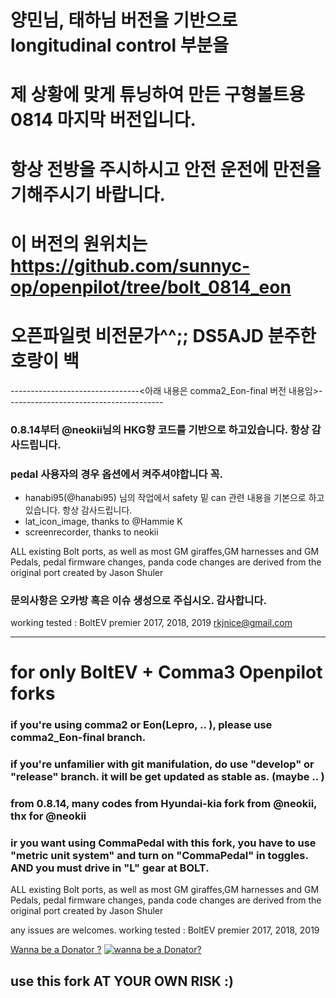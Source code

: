 # 양민님, 태하님 버전을 기반으로 longitudinal control 부분을 
# 제 상황에 맞게 튜닝하여 만든 구형볼트용 0814 마지막 버전입니다.
# 항상 전방을 주시하시고 안전 운전에 만전을 기해주시기 바랍니다.
# 이 버전의 원위치는 https://github.com/sunnyc-op/openpilot/tree/bolt_0814_eon
# 오픈파일럿 비전문가^^;;  DS5AJD 분주한호랑이 백



--------------------------------<아래 내용은 comma2_Eon-final 버전 내용임>---------------------------------------

### 0.8.14부터 @neokii님의 HKG향 코드를 기반으로 하고있습니다. 항상 감사드립니다.
### pedal 사용자의 경우 옵션에서 켜주셔야합니다 꼭.



- hanabi95(@hanabi95) 님의 작업에서 safety 밑 can 관련 내용을 기본으로 하고 있습니다. 항상 감사드립니다.
- lat_icon_image, thanks to @Hammie K 
- screenrecorder, thanks to neokii

ALL existing Bolt ports, as well as most GM giraffes,GM harnesses and GM Pedals, pedal firmware changes, panda code changes are derived from the original port created by Jason Shuler

### 문의사항은 오카방 혹은 이슈 생성으로 주십시오. 감사합니다.
working tested : BoltEV premier 2017, 2018, 2019
rkjnice@gmail.com

---
# for only  BoltEV + Comma3 Openpilot forks
### if you're using comma2 or Eon(Lepro, .. ), please use  comma2_Eon-final branch.
### if you're unfamilier with git manifulation, do use "develop" or "release" branch. it will be get updated as stable as. (maybe .. )
### from 0.8.14, many codes from Hyundai-kia fork from @neokii, thx for @neokii
### ir you want using CommaPedal with this fork, you have to use "metric unit system" and turn on "CommaPedal" in toggles. AND  you must drive in "L" gear at BOLT.

ALL existing Bolt ports, as well as most GM giraffes,GM harnesses and GM Pedals, pedal firmware changes, panda code changes are derived from the original port created by Jason Shuler

any issues are welcomes.
working tested : BoltEV premier 2017, 2018, 2019

[Wanna be a Donator ?](https://jc01rho.com/donation/) [![wanna be a Donator?](https://www.paypalobjects.com/en_US/i/btn/btn_donateCC_LG.gif)](https://jc01rho.com/donation/)

## use this fork AT YOUR OWN RISK :)
